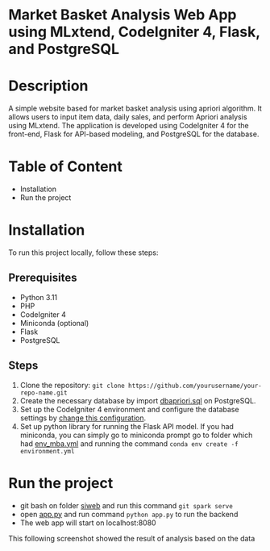# Market Basket Analysis Web App using MLxtend, CodeIgniter 4, Flask, and PostgreSQL

# Description
A simple website based for market basket analysis using apriori algorithm. It allows users to input item data, daily sales, and perform Apriori analysis using MLxtend. The application is developed using CodeIgniter 4 for the front-end, Flask for API-based modeling, and PostgreSQL for the database.

# Table of Content
  - Installation
  - Run the project

# Installation
To run this project locally, follow these steps:
## Prerequisites
* Python 3.11
* PHP
* CodeIgniter 4
* Miniconda (optional)
* Flask
* PostgreSQL
## Steps
1. Clone the repository: 
`git clone https://github.com/yourusername/your-repo-name.git`
2. Create the necessary database by import [dbapriori.sql](/siweb/database/dbapriori.sql) on PostgreSQL.
3. Set up the CodeIgniter 4 environment and configure the database settings by [change this configuration](/siweb/env).
4. Set up python library for running the Flask API model. If you had miniconda, you can simply go to miniconda prompt go to folder which had [env_mba.yml](/env_mba.yml) and running the command `conda env create -f environment.yml`

# Run the project
* git bash on folder [siweb](/siweb) and run this command `git spark serve`
* open [app.py](/app.py) and run command `python app.py` to run the backend
* The web app will start on localhost:8080

This following screenshot showed the result of analysis based on the data
